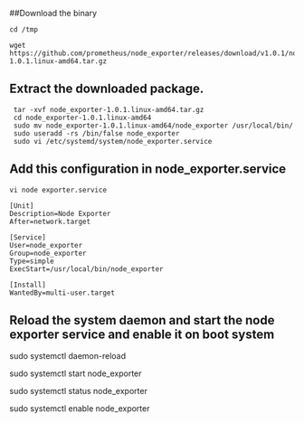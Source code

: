 ##Download the binary
```
cd /tmp

wget https://github.com/prometheus/node_exporter/releases/download/v1.0.1/node_exporter-1.0.1.linux-amd64.tar.gz
```
## Extract the downloaded package. 
```
 tar -xvf node_exporter-1.0.1.linux-amd64.tar.gz
 cd node_exporter-1.0.1.linux-amd64
 sudo mv node_exporter-1.0.1.linux-amd64/node_exporter /usr/local/bin/
 sudo useradd -rs /bin/false node_exporter
 sudo vi /etc/systemd/system/node_exporter.service
```
## Add this configuration in node_exporter.service
```   
vi node exporter.service

[Unit]
Description=Node Exporter
After=network.target

[Service]
User=node_exporter
Group=node_exporter
Type=simple
ExecStart=/usr/local/bin/node_exporter

[Install]
WantedBy=multi-user.target
```
## Reload the system daemon and start the node exporter service and enable it on boot system 

sudo systemctl daemon-reload

sudo systemctl start node_exporter

sudo systemctl status node_exporter

sudo systemctl enable node_exporter
